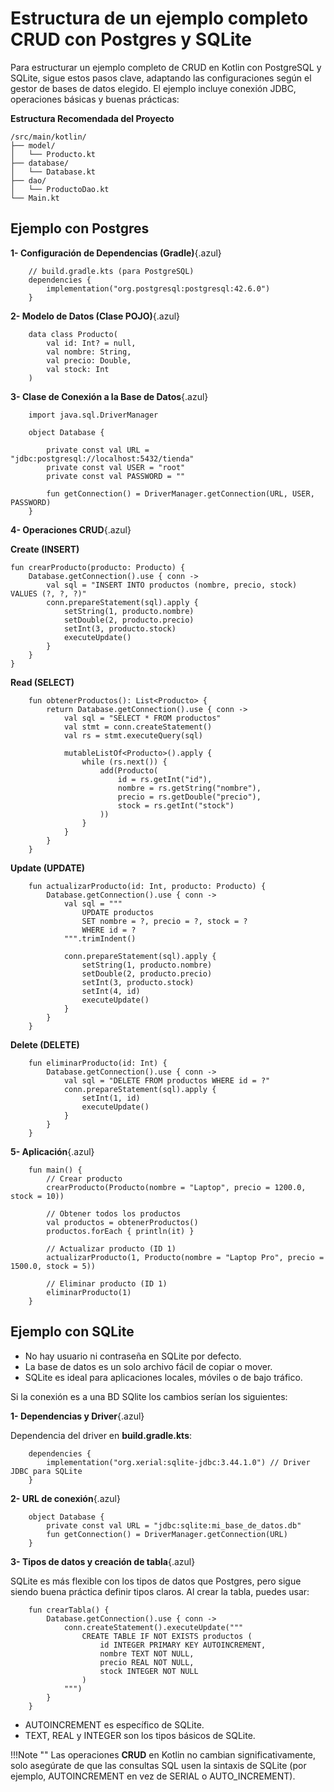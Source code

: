 # Estructura de un ejemplo completo CRUD con Postgres y SQLite

Para estructurar un ejemplo completo de CRUD en Kotlin con PostgreSQL y SQLite, sigue estos pasos clave, adaptando las configuraciones según el gestor de bases de datos elegido. El ejemplo incluye conexión JDBC, operaciones básicas y buenas prácticas:



**Estructura Recomendada del Proyecto**

    /src/main/kotlin/
    ├── model/
    │   └── Producto.kt
    ├── database/
    │   └── Database.kt
    ├── dao/
    │   └── ProductoDao.kt
    └── Main.kt


## Ejemplo con Postgres

**1- Configuración de Dependencias (Gradle)**{.azul}


        // build.gradle.kts (para PostgreSQL)
        dependencies {
            implementation("org.postgresql:postgresql:42.6.0")
        }

**2- Modelo de Datos (Clase POJO)**{.azul}

        data class Producto(
            val id: Int? = null,
            val nombre: String,
            val precio: Double,
            val stock: Int
        )


**3- Clase de Conexión a la Base de Datos**{.azul}

        import java.sql.DriverManager

        object Database {
            
            private const val URL =  "jdbc:postgresql://localhost:5432/tienda"
            private const val USER = "root"
            private const val PASSWORD = ""

            fun getConnection() = DriverManager.getConnection(URL, USER, PASSWORD)
        }


**4- Operaciones CRUD**{.azul}

  **Create (INSERT)**

    fun crearProducto(producto: Producto) {
        Database.getConnection().use { conn ->
            val sql = "INSERT INTO productos (nombre, precio, stock) VALUES (?, ?, ?)"
            conn.prepareStatement(sql).apply {
                setString(1, producto.nombre)
                setDouble(2, producto.precio)
                setInt(3, producto.stock)
                executeUpdate()
            }
        }
    }


  **Read (SELECT)**

        fun obtenerProductos(): List<Producto> {
            return Database.getConnection().use { conn ->
                val sql = "SELECT * FROM productos"
                val stmt = conn.createStatement()
                val rs = stmt.executeQuery(sql)
                
                mutableListOf<Producto>().apply {
                    while (rs.next()) {
                        add(Producto(
                            id = rs.getInt("id"),
                            nombre = rs.getString("nombre"),
                            precio = rs.getDouble("precio"),
                            stock = rs.getInt("stock")
                        ))
                    }
                }
            }
        }


  **Update (UPDATE)**

        fun actualizarProducto(id: Int, producto: Producto) {
            Database.getConnection().use { conn ->
                val sql = """
                    UPDATE productos 
                    SET nombre = ?, precio = ?, stock = ? 
                    WHERE id = ?
                """.trimIndent()
                
                conn.prepareStatement(sql).apply {
                    setString(1, producto.nombre)
                    setDouble(2, producto.precio)
                    setInt(3, producto.stock)
                    setInt(4, id)
                    executeUpdate()
                }
            }
        }


  **Delete (DELETE)**

        fun eliminarProducto(id: Int) {
            Database.getConnection().use { conn ->
                val sql = "DELETE FROM productos WHERE id = ?"
                conn.prepareStatement(sql).apply {
                    setInt(1, id)
                    executeUpdate()
                }
            }
        }

**5- Aplicación**{.azul}


        fun main() {
            // Crear producto
            crearProducto(Producto(nombre = "Laptop", precio = 1200.0, stock = 10))

            // Obtener todos los productos
            val productos = obtenerProductos()
            productos.forEach { println(it) }

            // Actualizar producto (ID 1)
            actualizarProducto(1, Producto(nombre = "Laptop Pro", precio = 1500.0, stock = 5))

            // Eliminar producto (ID 1)
            eliminarProducto(1)
        }



## Ejemplo con SQLite

- No hay usuario ni contraseña en SQLite por defecto.
- La base de datos es un solo archivo fácil de copiar o mover.
- SQLite es ideal para aplicaciones locales, móviles o de bajo tráfico.

Si la conexión es a una BD SQlite los cambios serían los siguientes:

**1- Dependencias y Driver**{.azul}

Dependencia del driver en **build.gradle.kts**:

        dependencies {
            implementation("org.xerial:sqlite-jdbc:3.44.1.0") // Driver JDBC para SQLite
        }


**2- URL de conexión**{.azul}

        object Database {
            private const val URL = "jdbc:sqlite:mi_base_de_datos.db"
            fun getConnection() = DriverManager.getConnection(URL)
        }



**3- Tipos de datos y creación de tabla**{.azul}
   
SQLite es más flexible con los tipos de datos que Postgres, pero sigue siendo buena práctica definir tipos claros.
Al crear la tabla, puedes usar:


        fun crearTabla() {
            Database.getConnection().use { conn ->
                conn.createStatement().executeUpdate("""
                    CREATE TABLE IF NOT EXISTS productos (
                        id INTEGER PRIMARY KEY AUTOINCREMENT,
                        nombre TEXT NOT NULL,
                        precio REAL NOT NULL,
                        stock INTEGER NOT NULL
                    )
                """)
            }
        }



- AUTOINCREMENT es específico de SQLite.
- TEXT, REAL y INTEGER son los tipos básicos de SQLite.


!!!Note ""
    Las operaciones **CRUD** en Kotlin no cambian significativamente, solo asegúrate de que las consultas SQL usen la sintaxis de SQLite (por ejemplo, AUTOINCREMENT en vez de SERIAL o AUTO_INCREMENT).




